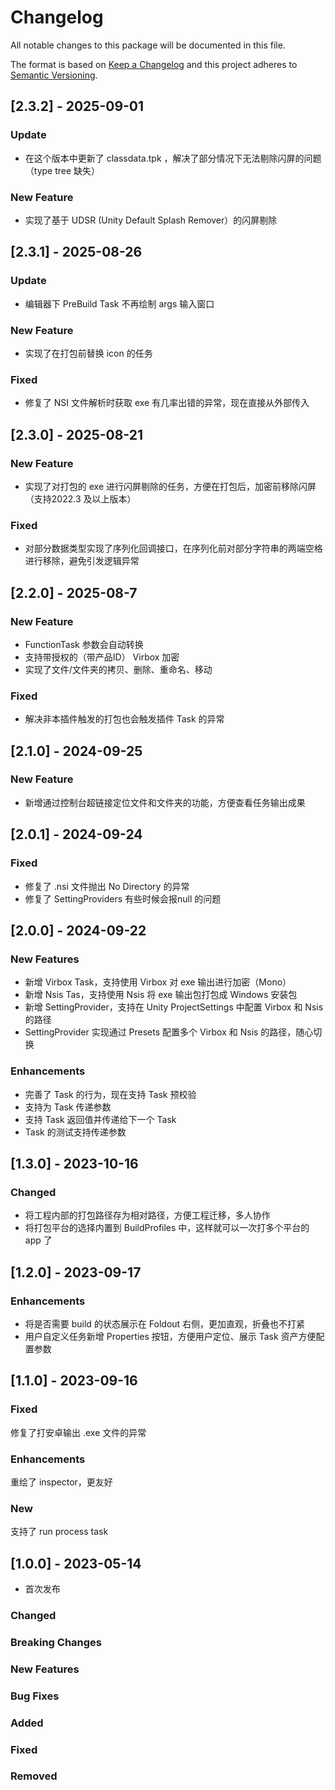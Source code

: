 # Changelog

All notable changes to this package will be documented in this file.

The format is based on [Keep a Changelog](http://keepachangelog.com/en/1.0.0/)
and this project adheres to [Semantic Versioning](http://semver.org/spec/v2.0.0.html).

## [2.3.2] - 2025-09-01

### Update

* 在这个版本中更新了 classdata.tpk ，解决了部分情况下无法剔除闪屏的问题（type tree 缺失）

### New Feature

* 实现了基于 UDSR (Unity Default Splash Remover）的闪屏剔除



## [2.3.1] - 2025-08-26

### Update

* 编辑器下 PreBuild Task 不再绘制 args 输入窗口

### New Feature

* 实现了在打包前替换 icon 的任务    

### Fixed

* 修复了 NSI 文件解析时获取 exe 有几率出错的异常，现在直接从外部传入

## [2.3.0] - 2025-08-21

### New Feature

* 实现了对打包的 exe 进行闪屏剔除的任务，方便在打包后，加密前移除闪屏（支持2022.3 及以上版本）

### Fixed

* 对部分数据类型实现了序列化回调接口，在序列化前对部分字符串的两端空格进行移除，避免引发逻辑异常

## [2.2.0] - 2025-08-7

### New Feature

* FunctionTask 参数会自动转换
* 支持带授权的（带产品ID） Virbox 加密
* 实现了文件/文件夹的拷贝、删除、重命名、移动

### Fixed

* 解决非本插件触发的打包也会触发插件 Task 的异常

## [2.1.0] - 2024-09-25

### New Feature

* 新增通过控制台超链接定位文件和文件夹的功能，方便查看任务输出成果

## [2.0.1] - 2024-09-24

### Fixed

* 修复了 .nsi 文件抛出 No Directory 的异常
* 修复了 SettingProviders 有些时候会报null 的问题

## [2.0.0] - 2024-09-22

### New Features

* 新增 Virbox Task，支持使用 Virbox 对 exe 输出进行加密（Mono）
* 新增 Nsis Tas，支持使用 Nsis 将 exe 输出包打包成 Windows 安装包
* 新增 SettingProvider，支持在 Unity ProjectSettings 中配置 Virbox 和 Nsis 的路径
* SettingProvider 实现通过 Presets 配置多个 Virbox 和 Nsis 的路径，随心切换

### Enhancements

* 完善了 Task 的行为，现在支持 Task 预校验
* 支持为 Task 传递参数
* 支持 Task 返回值并传递给下一个 Task
* Task 的测试支持传递参数

## [1.3.0] - 2023-10-16

### Changed

* 将工程内部的打包路径存为相对路径，方便工程迁移，多人协作
* 将打包平台的选择内置到 BuildProfiles 中，这样就可以一次打多个平台的 app 了

## [1.2.0] - 2023-09-17

### Enhancements

* 将是否需要 build 的状态展示在 Foldout 右侧，更加直观，折叠也不打紧
* 用户自定义任务新增 Properties 按钮，方便用户定位、展示 Task 资产方便配置参数

## [1.1.0] - 2023-09-16

### Fixed

修复了打安卓输出 .exe 文件的异常

### Enhancements

重绘了 inspector，更友好

### New

支持了 run process task

## [1.0.0] - 2023-05-14

* 首次发布

### Changed

### Breaking Changes

### New Features

### Bug Fixes

### Added

### Fixed

### Removed
